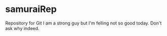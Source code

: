 # samuraiRep
Repository for Git
<info>I am a strong guy but I'm felling not so good today. Don't ask why indeed.</info>


